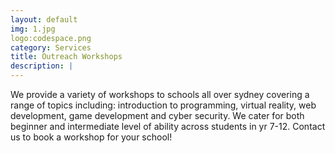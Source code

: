 ```yaml
---
layout: default
img: 1.jpg
logo:codespace.png
category: Services
title: Outreach Workshops
description: |
---
```

  We provide a variety of workshops to schools all over sydney covering a range of topics including: introduction to programming, virtual reality, web development, game development and cyber security. We cater for both beginner and intermediate level of ability across students in yr 7-12. Contact us to book a workshop for your school!
